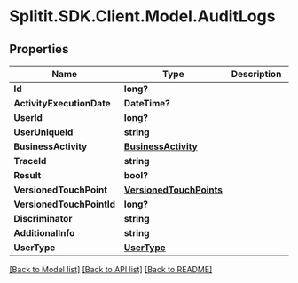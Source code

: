 # Splitit.SDK.Client.Model.AuditLogs
## Properties

Name | Type | Description | Notes
------------ | ------------- | ------------- | -------------
**Id** | **long?** |  | 
**ActivityExecutionDate** | **DateTime?** |  | 
**UserId** | **long?** |  | [optional] 
**UserUniqueId** | **string** |  | [optional] 
**BusinessActivity** | [**BusinessActivity**](BusinessActivity.md) |  | 
**TraceId** | **string** |  | [optional] 
**Result** | **bool?** |  | 
**VersionedTouchPoint** | [**VersionedTouchPoints**](VersionedTouchPoints.md) |  | [optional] 
**VersionedTouchPointId** | **long?** |  | [optional] 
**Discriminator** | **string** |  | [optional] 
**AdditionalInfo** | **string** |  | [optional] 
**UserType** | [**UserType**](UserType.md) |  | [optional] 

[[Back to Model list]](../README.md#documentation-for-models) [[Back to API list]](../README.md#documentation-for-api-endpoints) [[Back to README]](../README.md)

